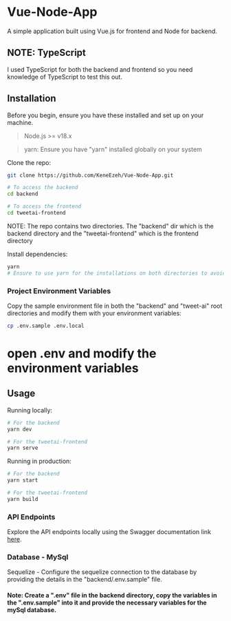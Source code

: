 # Vue-Node-App
A simple application built using Vue.js for frontend and Node for backend.

## NOTE: TypeScript
I used TypeScript for both the backend and frontend so you need knowledge of TypeScript to test this out.

## Installation

Before you begin, ensure you have these installed and set up on your machine.

> Node.js >= v18.x

> yarn: Ensure you have "yarn" installed globally on your system

Clone the repo:

```bash
git clone https://github.com/KeneEzeh/Vue-Node-App.git

# To access the backend
cd backend

# To access the frontend
cd tweetai-frontend
```

NOTE: The repo contains two directories. The "backend" dir which is the backend directory and the "tweetai-frontend" which is the frontend directory

Install dependencies:

```bash
yarn
# Ensure to use yarn for the installations on both directories to avoid installation errors
```


### Project Environment Variables

Copy the sample environment file in both the "backend" and "tweet-ai" root directories and modify them with your environment variables:

```bash
cp .env.sample .env.local
```

# open .env and modify the environment variables

## Usage

Running locally:

```bash
# For the backend
yarn dev

# For the tweetai-frontend
yarn serve
```

Running in production:

```bash
# For the backend
yarn start

# For the tweetai-frontend
yarn build
```

### API Endpoints

Explore the API endpoints locally using  the Swagger documentation link [here](https://keneezeh.github.io/Vue-Node-App/swagger-docs/).

### Database - MySql
Sequelize - Configure the sequelize connection to the database by providing the details in the "backend/.env.sample" file.

#### Note: Create a ".env" file in the backend directory, copy the variables in the ".env.sample" into it and provide the necessary variables for the mySql database.


